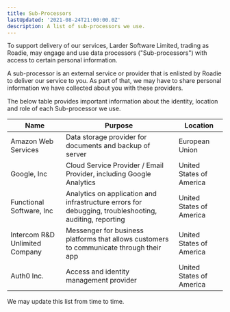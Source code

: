 ```yaml
---
title: Sub-Processors
lastUpdated: '2021-08-24T21:00:00.0Z'
description: A list of sub-processors we use.
---
```


To support delivery of our services, Larder Software Limited, trading as Roadie, may engage and use data processors ("Sub-processors") with access to certain personal information.

A sub-processor is an external service or provider that is enlisted by Roadie to deliver our service to you. As part of that, we may have to share personal information we have collected about you with these providers.

The below table provides important information about the identity, location and role of each Sub-processor we use.

| Name                     | Purpose                                                                                                | Location                 |
| ------------------------ | ------------------------------------------------------------------------------------------------------ | ------------------------ |
| Amazon Web Services      | Data storage provider for documents and backup of server                                               | European Union           |
| Google, Inc              | Cloud Service Provider / Email Provider, including Google Analytics                                    | United States of America |
| Functional Software, Inc | Analytics on application and infrastructure errors for debugging, troubleshooting, auditing, reporting | United States of America |
| Intercom R&D Unlimited Company                 | Messenger for business platforms that allows customers to communicate through their app                 | United States of America |
| Auth0 Inc.             | Access and identity management provider                 | United States of America |

We may update this list from time to time.
